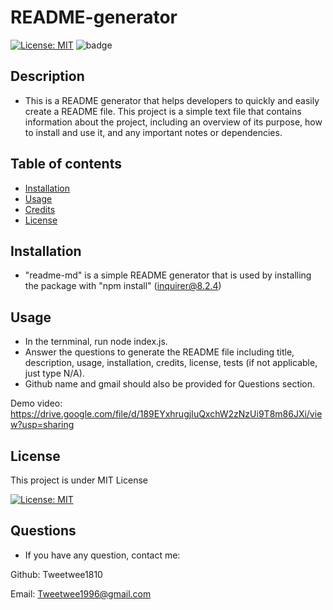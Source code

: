 # README-generator
[![License: MIT](https://img.shields.io/badge/License-MIT-yellow.svg)](https://opensource.org/licenses/MIT)
![badge](https://img.shields.io/badge/JavaScript-100%25-blue)

## Description 

* This is a README generator that helps developers to quickly and easily create a README file. This project is a simple text file that contains information about the project, including an overview of its purpose, how to install and use it, and any important notes or dependencies. 

## Table of contents

- [Installation](#installation)
- [Usage](#usage)
- [Credits](#credits)
- [License](#license)

## Installation 

* "readme-md" is a simple README generator that is used by installing the package with "npm install" (inquirer@8.2.4)

## Usage

* In the ternminal, run node index.js.
* Answer the questions to generate the README file including title, description, usage, installation, credits, license, tests (if not applicable, just type N/A).
* Github name and gmail should also be provided for Questions section.

Demo video: https://drive.google.com/file/d/189EYxhrugjIuQxchW2zNzUi9T8m86JXi/view?usp=sharing 


## License 

This project is under MIT License 

[![License: MIT](https://img.shields.io/badge/License-MIT-yellow.svg)](https://opensource.org/licenses/MIT)

## Questions

* If you have any question, contact me:

Github: Tweetwee1810

Email: Tweetwee1996@gmail.com
